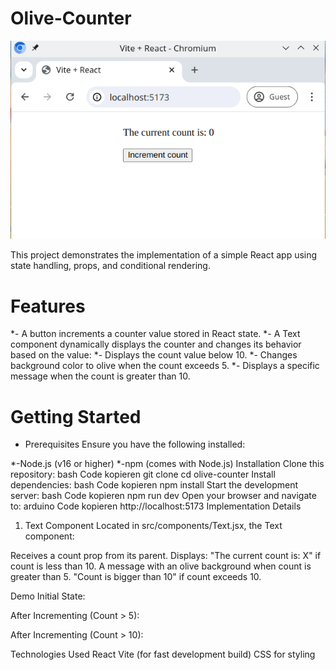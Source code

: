 # Olive-Counter

![Screnshoot](https://github.com/Ammar-Alkhalidi/Olive-Counter/blob/main/reference.gif)

This project demonstrates the implementation of a simple React app using state handling, props, and conditional rendering.


# Features
*- A button increments a counter value stored in React state.
*- A Text component dynamically displays the counter and changes its behavior based on the value:
*- Displays the count value below 10.
*- Changes background color to olive when the count exceeds 5.
*- Displays a specific message when the count is greater than 10.



# Getting Started
- Prerequisites
Ensure you have the following installed:

*-Node.js (v16 or higher)
*-npm (comes with Node.js)
Installation
Clone this repository:
bash
Code kopieren
git clone <repository-url>
cd olive-counter
Install dependencies:
bash
Code kopieren
npm install
Start the development server:
bash
Code kopieren
npm run dev
Open your browser and navigate to:
arduino
Code kopieren
http://localhost:5173
Implementation Details
1. Text Component
Located in src/components/Text.jsx, the Text component:

Receives a count prop from its parent.
Displays:
"The current count is: X" if count is less than 10.
A message with an olive background when count is greater than 5.
"Count is bigger than 10" if count exceeds 10.

Demo
Initial State:

After Incrementing (Count > 5):

After Incrementing (Count > 10):

Technologies Used
React
Vite (for fast development build)
CSS for styling
